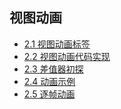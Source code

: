 ## 视图动画

- [2.1 视图动画标签](./view_anim/2.1.md)
- [2.2 视图动画代码实现](./view_anim/2.2.md)
- [2.3 差值器初探](./view_anim/2.3.md)
- [2.4 动画示例]()
- [2.5 逐帧动画]()